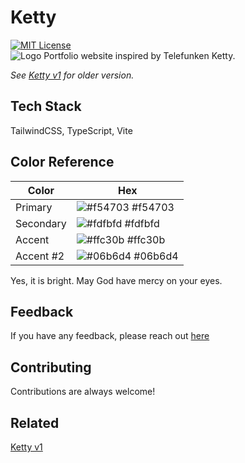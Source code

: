 # Ketty

[![MIT License](https://img.shields.io/badge/License-MIT-green.svg)](https://choosealicense.com/licenses/mit/)  
![Logo](https://repository-images.githubusercontent.com/744161730/31401996-e1d0-4221-86da-20fe8d293c80)
Portfolio website inspired by Telefunken Ketty.

_See [Ketty v1](https://github.com/iafthab/ketty.v1) for older version._

## Tech Stack

TailwindCSS, TypeScript, Vite

## Color Reference

| Color     | Hex                                                              |
| --------- | ---------------------------------------------------------------- |
| Primary   | ![#f54703](https://via.placeholder.com/10/f54703?text=+) #f54703 |
| Secondary | ![#fdfbfd](https://via.placeholder.com/10/fdfbfd?text=+) #fdfbfd |
| Accent    | ![#ffc30b](https://via.placeholder.com/10/ffc30b?text=+) #ffc30b |
| Accent #2 | ![#06b6d4](https://via.placeholder.com/10/06b6d4?text=+) #06b6d4 |

Yes, it is bright. May God have mercy on your eyes.

## Feedback

If you have any feedback, please reach out [here](mailto:afthabiqbal123@gmail.com)

## Contributing

Contributions are always welcome!

## Related

[Ketty v1](https://github.com/iafthab/ketty.v1.git)
